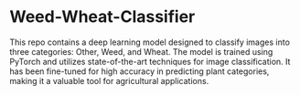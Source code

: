 # Weed-Wheat-Classifier
This repo contains a deep learning model designed to classify images into three categories: Other, Weed, and Wheat. The model is trained using PyTorch and utilizes state-of-the-art techniques for image classification. It has been fine-tuned for high accuracy in predicting plant categories, making it a valuable tool for agricultural applications.
